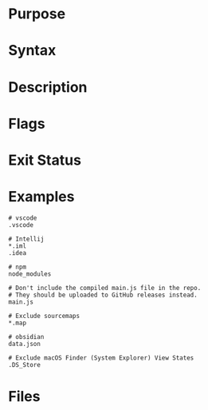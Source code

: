 # Purpose



# Syntax



# Description



# Flags



# Exit Status



# Examples

```
# vscode
.vscode 

# Intellij
*.iml
.idea

# npm
node_modules

# Don't include the compiled main.js file in the repo.
# They should be uploaded to GitHub releases instead.
main.js

# Exclude sourcemaps
*.map

# obsidian
data.json

# Exclude macOS Finder (System Explorer) View States
.DS_Store
```

# Files



